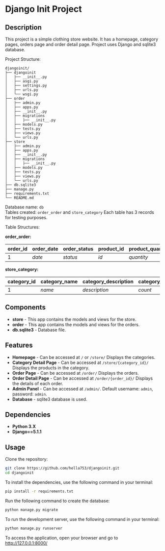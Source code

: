 # Django Init Project

## Description
This project is a simple clothing store website. It has a homepage, category pages, orders page and order detail page.
Project uses Django and sqlite3 database.

Project Structure:
```
djangoinit/
├── djangoinit
│   ├── __init__.py
│   ├── asgi.py
│   ├── settings.py
│   ├── urls.py
│   └── wsgi.py
├── order
│   ├── admin.py
│   ├── apps.py
│   ├── __init__.py
│   ├── migrations
│   │   ├── __init__.py
│   ├── models.py
│   ├── tests.py
│   ├── views.py
│   └── urls.py
├── store
│   ├── admin.py
│   ├── apps.py
│   ├── __init__.py
│   ├── migrations
│   │   ├── __init__.py
│   ├── models.py
│   ├── tests.py
│   ├── views.py
│   └── urls.py
├── db.sqlite3
├── manage.py
├── requirements.txt
└── README.md

```

Database name: `db` <br>
Tables created: `order_order` and `store_category`
Each table has 3 records for testing purposes.

Table Structures:

**order_order:**

| order_id | order_date | order_status | product_id     | product_quantity | order_total | order_customer_id | order_address | order_category_id |
|----------|------------|--------------|----------------|------------------|-------------|-------------------|---------------|-------------------|
| 1        | _date_     | _status_     | _id_           |   _quantity_     | _total_     | _customer_id_     | _address_     | _category_id_     |

**store_category:**

| category_id | category_name | category_description | category_product_count |
|-------------|---------------|----------------------|------------------------|
| 1           | _name_        | _description_        | _count_                |


## **Components** ##
* **store** - This app contains the models and views for the store.
* **order** - This app contains the models and views for the orders.
* **db.sqlite3** - Database file.

## **Features** ##
* **Homepage** - Can be accessed at `/` or `/store/` Displays the categories.
* **Category Detail Page** - Can be accessed at `/store/{category_id}/` Displays the products in the category.
* **Order Page** - Can be accessed at `/order/` Displays the orders.
* **Order Detail Page** - Can be accessed at `/order/{order_id}/` Displays the details of each order.
* **Admin Panel** - Can be accessed at `/admin/`. Default username: `admin`, password: `admin`.
* **Database** - sqlite3 database is used.

## Dependencies
* **Python 3.X**
* **Django==5.1.1**

## Usage
Clone the repository:
```bash
git clone https://github.com/hella753/djangoinit.git
cd djangoinit
```
To install the dependencies, use the following command in your terminal:
```bash
pip install -r requirements.txt
```
Run the following command to create the database:
```bash
python manage.py migrate
```

To run the development server, use the following command in your terminal:
```bash
python manage.py runserver
```
To access the application, open your browser and go to http://127.0.0.1:8000/

